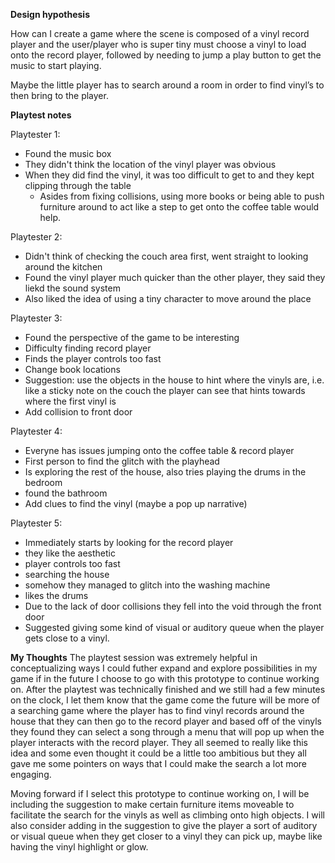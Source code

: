 **Design hypothesis**

How can I create a game where the scene is composed of a vinyl record player and the user/player who is super tiny must choose a vinyl to load onto the record player, followed by needing to jump a play button to get the music to start playing.

Maybe the little player has to search around a room in order to find vinyl’s to then bring to the player. 

**Playtest notes**

Playtester 1: 
- Found the music box
- They didn't think the location of the vinyl player was obvious
- When they did find the vinyl, it was too difficult to get to and they kept clipping through the table
    - Asides from fixing collisions, using more books or being able to push furniture around to act like a step to get onto the coffee table would help.

Playtester 2:
- Didn't think of checking the couch area first, went straight to looking around the kitchen
- Found the vinyl player much quicker than the other player, they said they liekd the sound system 
- Also liked the idea of using a tiny character to move around the place 

Playtester 3:
- Found the perspective of the game to be interesting
- Difficulty finding record player
- Finds the player controls too fast
- Change book locations
- Suggestion: use the objects in the house to hint where the vinyls are, i.e. like a sticky note on the couch the player can see that hints towards where the first vinyl is
- Add collision to front door

Playtester 4:
- Everyne has issues jumping onto the coffee table & record player
- First person to find the glitch with the playhead
- Is exploring the rest of the house, also tries playing the drums in the bedroom
- found the bathroom
- Add clues to find the vinyl (maybe a pop up narrative)

Playtester 5:
- Immediately starts by looking for the record player
- they like the aesthetic 
- player controls too fast
- searching the house
- somehow they managed to glitch into the washing machine
- likes the drums
- Due to the lack of door collisions they fell into the void through the front door
- Suggested giving some kind of visual or auditory queue when the player gets close to a vinyl.

**My Thoughts** 
The playtest session was extremely helpful in conceptualizing ways I could futher expand and explore possibilities in my game if in the future I choose to go with this prototype to continue working on. After the playtest was technically finished and we still had a few minutes on the clock, I let them know that the game come the future will be more of a searching game where the player has to find vinyl records around the house that they can then go to the record player and based off of the vinyls they found they can select a song through a menu that will pop up when the player interacts with the record player. They all seemed to really like this idea and some even thought it could be a little too ambitious but they all gave me some pointers on ways that I could make the search a lot more engaging. 

Moving forward if I select this prototype to continue working on, I will be including the suggestion to make certain furniture items moveable to facilitate the search for the vinyls as well as climbing onto high objects. I will also consider adding in the suggestion to give the player a sort of auditory or visual queue when they get closer to a vinyl they can pick up, maybe like having the vinyl highlight or glow. 
